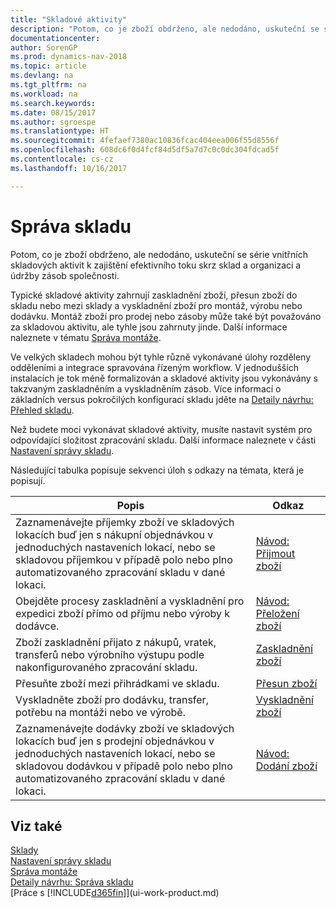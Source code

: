 ```yaml
---
title: "Skladové aktivity"
description: "Potom, co je zboží obdrženo, ale nedodáno, uskuteční se série vnitřních skladových aktivit k zajištění efektivního toku skrz sklad a organizaci a údržby zásob společnosti."
documentationcenter: 
author: SorenGP
ms.prod: dynamics-nav-2018
ms.topic: article
ms.devlang: na
ms.tgt_pltfrm: na
ms.workload: na
ms.search.keywords: 
ms.date: 08/15/2017
ms.author: sgroespe
ms.translationtype: HT
ms.sourcegitcommit: 4fefaef7380ac10836fcac404eea006f55d8556f
ms.openlocfilehash: 608dc6f0d4fcf84d5df5a7d7c0c0dc304fdcad5f
ms.contentlocale: cs-cz
ms.lasthandoff: 10/16/2017

---
```

# <a name="warehouse-management"></a>Správa skladu
Potom, co je zboží obdrženo, ale nedodáno, uskuteční se série vnitřních skladových aktivit k zajištění efektivního toku skrz sklad a organizaci a údržby zásob společnosti.

Typické skladové aktivity zahrnují zaskladnění zboží, přesun zboží do skladu nebo mezi sklady a vyskladnění zboží pro montáž, výrobu nebo dodávku. Montáž zboží pro prodej nebo zásoby může také být považováno za skladovou aktivitu, ale tyhle jsou zahrnuty jinde. Další informace naleznete v tématu [Správa montáže](assembly-assemble-items.md).  

Ve velkých skladech mohou být tyhle různě vykonávané úlohy rozděleny odděleními a integrace spravována řízeným workflow. V jednodušších instalacích je tok méně formalizován a skladové aktivity jsou vykonávány s takzvaným zaskladněním a vyskladněním zásob. Více informací o základních versus pokročilých konfigurací skladu jděte na [Detaily návrhu: Přehled skladu](design-details-warehouse-overview.md).

Než budete moci vykonávat skladové aktivity, musíte nastavit systém pro odpovídající složitost zpracování skladu. Další informace naleznete v části [Nastavení správy skladu](warehouse-setup-warehouse.md).

 Následující tabulka popisuje sekvenci úloh s odkazy na témata, která je popisují.   

|**Popis**|**Odkaz**|  
|------------|-------------|  
|Zaznamenávejte příjemky zboží ve skladových lokacích buď jen s nákupní objednávkou v jednoduchých nastaveních lokací, nebo se skladovou příjemkou v případě polo nebo plno automatizovaného zpracování skladu v dané lokaci.|[Návod: Přijmout zboží](warehouse-how-receive-items.md)|
|Obejděte procesy zaskladnění a vyskladnění pro expedici zboží přímo od příjmu nebo výroby k dodávce.|[Návod: Přeložení zboží](warehouse-how-to-cross-dock-items.md)|    
|Zboží zaskladnění přijato z nákupů, vratek, transferů nebo výrobního výstupu podle nakonfigurovaného zpracování skladu.|[Zaskladnění zboží](warehouse-put-away-items.md)|
|Přesuňte zboží mezi přihrádkami ve skladu.|[Přesun zboží](warehouse-move-items.md)|
|Vyskladněte zboží pro dodávku, transfer, potřebu na montáži nebo ve výrobě.|[Vyskladnění zboží](warehouse-pick-items.md)|
|Zaznamenávejte dodávky zboží ve skladových lokacích buď jen s prodejní objednávkou v jednoduchých nastaveních lokací, nebo se skladovou dodávkou v případě polo nebo plno automatizovaného zpracování skladu v dané lokaci.|[Návod: Dodání zboží](warehouse-how-ship-items.md)|  

## <a name="see-also"></a>Viz také  
 [Sklady](inventory-manage-inventory.md)  
 [Nastavení správy skladu](warehouse-setup-warehouse.md)     
 [Správa montáže](assembly-assemble-items.md)    
[Detaily návrhu: Správa skladu](design-details-warehouse-management.md)  
 [Práce s [!INCLUDE[d365fin](includes/d365fin_md.md)]](ui-work-product.md)  

